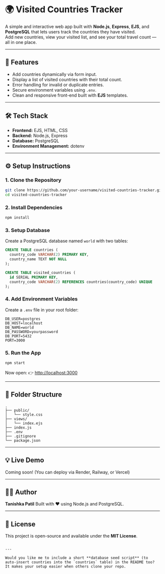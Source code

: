
# 🌍 Visited Countries Tracker

A simple and interactive web app built with **Node.js**, **Express**, **EJS**, and **PostgreSQL** that lets users track the countries they have visited.  
Add new countries, view your visited list, and see your total travel count — all in one place.

---

## 🚀 Features
- Add countries dynamically via form input.  
- Display a list of visited countries with their total count.  
- Error handling for invalid or duplicate entries.  
- Secure environment variables using `.env`.  
- Clean and responsive front-end built with **EJS** templates.

---

## 🛠️ Tech Stack
- **Frontend:** EJS, HTML, CSS  
- **Backend:** Node.js, Express  
- **Database:** PostgreSQL  
- **Environment Management:** dotenv  

---

## ⚙️ Setup Instructions

### 1. Clone the Repository
```bash
git clone https://github.com/your-username/visited-countries-tracker.git
cd visited-countries-tracker
````

### 2. Install Dependencies

```bash
npm install
```

### 3. Setup Database

Create a PostgreSQL database named `world` with two tables:

```sql
CREATE TABLE countries (
  country_code VARCHAR(2) PRIMARY KEY,
  country_name TEXT NOT NULL
);

CREATE TABLE visited_countries (
  id SERIAL PRIMARY KEY,
  country_code VARCHAR(2) REFERENCES countries(country_code) UNIQUE
);
```

### 4. Add Environment Variables

Create a `.env` file in your root folder:

```
DB_USER=postgres
DB_HOST=localhost
DB_NAME=world
DB_PASSWORD=yourpassword
DB_PORT=5432
PORT=3000
```

### 5. Run the App

```bash
npm start
```

Now open:
👉 [http://localhost:3000](http://localhost:3000)

---

## 📁 Folder Structure

```
.
├── public/
│   └── style.css
├── views/
│   └── index.ejs
├── index.js
├── .env
├── .gitignore
└── package.json
```

---

## 💡 Live Demo

Coming soon! (You can deploy via Render, Railway, or Vercel)

---

## 🧑‍💻 Author

**Tanishka Patil**
Built with ❤️ using Node.js and PostgreSQL.

---

## 📜 License

This project is open-source and available under the **MIT License**.

```

---

Would you like me to include a short **database seed script** (to auto-insert countries into the `countries` table) in the README too? It makes your setup easier when others clone your repo.
```
